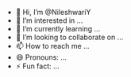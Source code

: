 - 👋 Hi, I’m @NileshwariY
- 👀 I’m interested in ...
- 🌱 I’m currently learning ...
- 💞️ I’m looking to collaborate on ...
- 📫 How to reach me ...
- 😄 Pronouns: ...
- ⚡ Fun fact: ...

<!---
NileshwariY/NileshwariY is a ✨ special ✨ repository because its `README.md` (this file) appears on your GitHub profile.
You can click the Preview link to take a look at your changes.
--->
